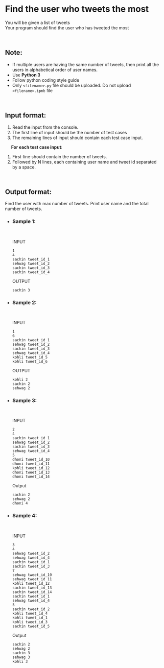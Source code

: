 # Find the user who tweets the most

You will be given a list of tweets
<br/>
Your program should find the user who has tweeted the most

<br/>

## Note:

* If multiple users are having the same number of tweets, then print all the users in alphabetical order of user names.
* Use **Python 3**
* Follow python coding style guide
* Only `<filename>.py` file should be uploaded. Do not upload `<filename>.ipnb` file

<br/>

## Input format:
1. Read the input from the console.
2. The first line of input should be the number of test cases
3. The remaining lines of input should contain each test case input.

&nbsp;&nbsp;&nbsp;&nbsp;
**For each test case input:**
1. First-line should contain the number of tweets.
2. Followed by N lines, each containing user name and tweet id separated by a space.

<br/>

## Output format:

Find the user with max number of tweets. Print user name and the total number of tweets.
<br/>

* ### Sample 1:
  <br/>
    
    INPUT

    ``` shell
    1
    4
    sachin tweet_id_1
    sehwag tweet_id_2
    sachin tweet_id_3
    sachin tweet_id_4
    ```

    OUTPUT

    ```
    sachin 3
    ```

* ### Sample 2:
    <br/>

    INPUT

    ```
    1
    6
    sachin tweet_id_1
    sehwag tweet_id_2
    sachin tweet_id_3
    sehwag tweet_id_4
    kohli tweet_id_5
    kohli tweet_id_6
    ```

    OUTPUT

    ```
    kohli 2
    sachin 2
    sehwag 2
    ```

* ### Sample 3:
    <br/>

    INPUT

    ```
    2
    4
    sachin tweet_id_1
    sehwag tweet_id_2
    sachin tweet_id_3
    sehwag tweet_id_4
    5
    dhoni tweet_id_10
    dhoni tweet_id_11
    kohli tweet_id_12
    dhoni tweet_id_13
    dhoni tweet_id_14
    ```

    Output

    ```
    sachin 2
    sehwag 2
    dhoni 4
    ```

* ### Sample 4:
    <br/>

    INPUT

    ```
    3
    4
    sehwag tweet_id_2
    sehwag tweet_id_4
    sachin tweet_id_1
    sachin tweet_id_3
    7
    sehwag tweet_id_10
    sehwag tweet_id_11
    kohli tweet_id_12
    sachin tweet_id_13
    sachin tweet_id_14
    sachin tweet_id_1
    sehwag tweet_id_4
    5
    sachin tweet_id_2
    kohli tweet_id_4
    kohli tweet_id_1
    kohli tweet_id_3
    sachin tweet_id_5
    ```

    Output

    ```
    sachin 2
    sehwag 2
    sachin 3
    sehwag 3
    kohli 3
    ```
